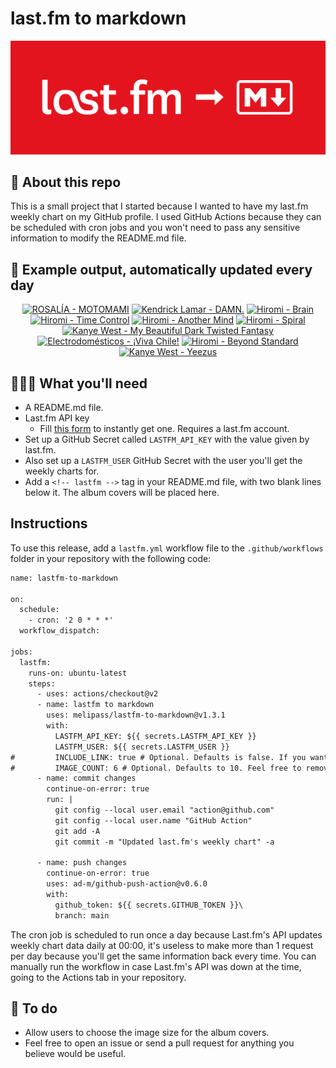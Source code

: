 # last.fm to markdown

![banner](banner.png)

## 🤖 About this repo
This is a small project that I started because I wanted to have my last.fm weekly chart on my GitHub profile. I used GitHub Actions because they can be scheduled with cron jobs and you won't need to pass any sensitive information to modify the README.md file.

## 🎵 Example output, automatically updated every day
<!-- lastfm -->
<p align="center"><a href="https://www.last.fm/music/ROSAL%C3%8DA/MOTOMAMI"><img src="https://lastfm.freetls.fastly.net/i/u/64s/28495e4395ad5e8037d992a8fbd5f132.jpg" title="ROSALÍA - MOTOMAMI"></a> <a href="https://www.last.fm/music/Kendrick+Lamar/DAMN."><img src="https://lastfm.freetls.fastly.net/i/u/64s/243a7444e2d59ff9b38e123f7267e3be.jpg" title="Kendrick Lamar - DAMN."></a> <a href="https://www.last.fm/music/Hiromi/Brain"><img src="https://lastfm.freetls.fastly.net/i/u/64s/fd2abec2452a4b71b6592303b506cd60.png" title="Hiromi - Brain"></a> <a href="https://www.last.fm/music/Hiromi/Time+Control"><img src="https://lastfm.freetls.fastly.net/i/u/64s/467579398a5c416e84dac37cb23d8065.jpg" title="Hiromi - Time Control"></a> <a href="https://www.last.fm/music/Hiromi/Another+Mind"><img src="https://lastfm.freetls.fastly.net/i/u/64s/156e38fa3c5046899eb1c7f7b1681d0e.jpg" title="Hiromi - Another Mind"></a> <a href="https://www.last.fm/music/Hiromi/Spiral"><img src="https://lastfm.freetls.fastly.net/i/u/64s/72ad0b6be4e0429282f5f68106206d81.png" title="Hiromi - Spiral"></a> <a href="https://www.last.fm/music/Kanye+West/My+Beautiful+Dark+Twisted+Fantasy"><img src="https://lastfm.freetls.fastly.net/i/u/64s/8a071c4b073625018de5f0ac58727511.png" title="Kanye West - My Beautiful Dark Twisted Fantasy"></a> <a href="https://www.last.fm/music/Electrodom%C3%A9sticos/%C2%A1Viva+Chile!"><img src="https://lastfm.freetls.fastly.net/i/u/64s/6325ec5cb1ad4d82cd41c28311700155.jpg" title="Electrodomésticos - ¡Viva Chile!"></a> <a href="https://www.last.fm/music/Hiromi/Beyond+Standard"><img src="https://lastfm.freetls.fastly.net/i/u/64s/935abda0333f479ba5571e2f038542aa.jpg" title="Hiromi - Beyond Standard"></a> <a href="https://www.last.fm/music/Kanye+West/Yeezus"><img src="https://lastfm.freetls.fastly.net/i/u/64s/7112c14a18abbea3803731457b3f1407.jpg" title="Kanye West - Yeezus"></a> </p>

          
## 👩🏽‍💻 What you'll need
* A README.md file.
* Last.fm API key
  * Fill [this form](https://www.last.fm/api/account/create) to instantly get one. Requires a last.fm account.
* Set up a GitHub Secret called ```LASTFM_API_KEY``` with the value given by last.fm.
* Also set up a ```LASTFM_USER``` GitHub Secret with the user you'll get the weekly charts for.
* Add a ```<!-- lastfm -->``` tag in your README.md file, with two blank lines below it. The album covers will be placed here.

## Instructions
To use this release, add a ```lastfm.yml``` workflow file to the ```.github/workflows``` folder in your repository with the following code:
```diff
name: lastfm-to-markdown

on:
  schedule:
    - cron: '2 0 * * *'
  workflow_dispatch:

jobs:
  lastfm:
    runs-on: ubuntu-latest
    steps:
      - uses: actions/checkout@v2
      - name: lastfm to markdown
        uses: melipass/lastfm-to-markdown@v1.3.1
        with:
          LASTFM_API_KEY: ${{ secrets.LASTFM_API_KEY }}
          LASTFM_USER: ${{ secrets.LASTFM_USER }}
#         INCLUDE_LINK: true # Optional. Defaults is false. If you want to include the link to the album page, set this to true.
#         IMAGE_COUNT: 6 # Optional. Defaults to 10. Feel free to remove this line if you want.
      - name: commit changes
        continue-on-error: true
        run: |
          git config --local user.email "action@github.com"
          git config --local user.name "GitHub Action"
          git add -A
          git commit -m "Updated last.fm's weekly chart" -a

      - name: push changes
        continue-on-error: true
        uses: ad-m/github-push-action@v0.6.0
        with:
          github_token: ${{ secrets.GITHUB_TOKEN }}\
          branch: main
```
The cron job is scheduled to run once a day because Last.fm's API updates weekly chart data daily at 00:00, it's useless to make more than 1 request per day because you'll get the same information back every time. You can manually run the workflow in case Last.fm's API was down at the time, going to the Actions tab in your repository.

## 🚧 To do
* Allow users to choose the image size for the album covers.
* Feel free to open an issue or send a pull request for anything you believe would be useful.
